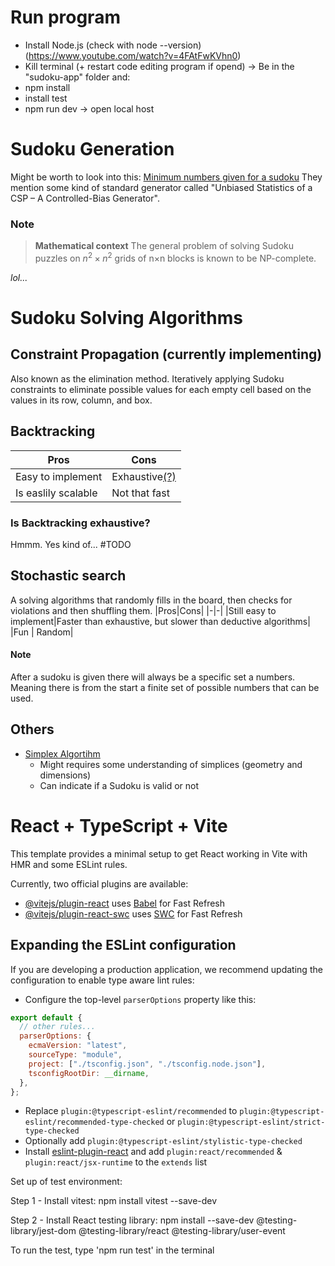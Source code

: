 # Run program
- Install Node.js (check with node --version) (https://www.youtube.com/watch?v=4FAtFwKVhn0)
- Kill terminal (+ restart code editing program if opend) -> Be in the "sudoku-app" folder and:  
- npm install
- install test
- npm run dev -> open local host

# Sudoku Generation

Might be worth to look into this: [Minimum numbers given for a sudoku](https://en.wikipedia.org/wiki/Mathematics_of_Sudoku#Minimum_number_of_givens)
They mention some kind of standard generator called "Unbiased Statistics of a CSP – A Controlled-Bias Generator".

### Note

> **Mathematical context**
> The general problem of solving Sudoku puzzles on $n^2\times n^2$ grids of n×n blocks is known to be NP-complete.

_lol..._

# Sudoku Solving Algorithms

## Constraint Propagation (currently implementing)

Also known as the elimination method. Iteratively applying Sudoku constraints to eliminate possible values for each empty cell based on the values in its row, column, and box.

## Backtracking

| Pros                | Cons                                         |
| ------------------- | -------------------------------------------- |
| Easy to implement   | Exhaustive[(?)](#is-backtracking-exhaustive) |
| Is easlily scalable | Not that fast                                |

### Is Backtracking exhaustive?

Hmmm. Yes kind of... #TODO

## Stochastic search

A solving algorithms that randomly fills in the board, then checks for violations and then shuffling them.
|Pros|Cons|
|-|-|
|Still easy to implement|Faster than exhaustive, but slower than deductive algorithms|
|Fun | Random|

#### Note

After a sudoku is given there will always be a specific set a numbers. Meaning there is from the start a finite set of possible numbers that can be used.

## Others

- [Simplex Algortihm](https://en.wikipedia.org/wiki/Simplex_algorithm)
  - Might requires some understanding of simplices (geometry and dimensions)
  - Can indicate if a Sudoku is valid or not

# React + TypeScript + Vite

This template provides a minimal setup to get React working in Vite with HMR and some ESLint rules.

Currently, two official plugins are available:

- [@vitejs/plugin-react](https://github.com/vitejs/vite-plugin-react/blob/main/packages/plugin-react/README.md) uses [Babel](https://babeljs.io/) for Fast Refresh
- [@vitejs/plugin-react-swc](https://github.com/vitejs/vite-plugin-react-swc) uses [SWC](https://swc.rs/) for Fast Refresh

## Expanding the ESLint configuration

If you are developing a production application, we recommend updating the configuration to enable type aware lint rules:

- Configure the top-level `parserOptions` property like this:

```js
export default {
  // other rules...
  parserOptions: {
    ecmaVersion: "latest",
    sourceType: "module",
    project: ["./tsconfig.json", "./tsconfig.node.json"],
    tsconfigRootDir: __dirname,
  },
};
```

- Replace `plugin:@typescript-eslint/recommended` to `plugin:@typescript-eslint/recommended-type-checked` or `plugin:@typescript-eslint/strict-type-checked`
- Optionally add `plugin:@typescript-eslint/stylistic-type-checked`
- Install [eslint-plugin-react](https://github.com/jsx-eslint/eslint-plugin-react) and add `plugin:react/recommended` & `plugin:react/jsx-runtime` to the `extends` list

Set up of test environment:

Step 1 - Install vitest:
npm install vitest --save-dev

Step 2 - Install React testing library:
npm install --save-dev @testing-library/jest-dom @testing-library/react @testing-library/user-event

To run the test, type 'npm run test' in the terminal
